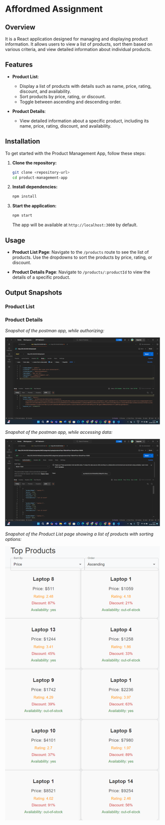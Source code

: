 # Affordmed Assignment

## Overview

It is a React application designed for managing and displaying product information. It allows users to view a list of products, sort them based on various criteria, and view detailed information about individual products.

## Features

- **Product List**: 
  - Display a list of products with details such as name, price, rating, discount, and availability.
  - Sort products by price, rating, or discount.
  - Toggle between ascending and descending order.

- **Product Details**:
  - View detailed information about a specific product, including its name, price, rating, discount, and availability.

## Installation

To get started with the Product Management App, follow these steps:

1. **Clone the repository:**

    ```bash
    git clone <repository-url>
    cd product-management-app
    ```

2. **Install dependencies:**

    ```bash
    npm install
    ```

3. **Start the application:**

    ```bash
    npm start
    ```

   The app will be available at `http://localhost:3000` by default.

## Usage

- **Product List Page**: Navigate to the `/products` route to see the list of products. Use the dropdowns to sort the products by price, rating, or discount.

- **Product Details Page**: Navigate to `/products/:productId` to view the details of a specific product.

## Output Snapshots

### Product List



### Product Details

*Snapshot of the postman app, while authorizing:*

![Product Details Snapshot](./Assets/Postman_Output1.png)

*Snapshot of the postman app, while accessing data:*

![Product Details Snapshot](./Assets/Postman_Output2.png)

*Snapshot of the Product List page showing a list of products with sorting options:*

![Product List Snapshot](./Assets/Output.png)

